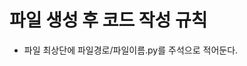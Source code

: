 <!------------------------------------------------------------------------------------
   Add Rules to this file or a short description and have Kiro refine them for you:   
-------------------------------------------------------------------------------------> 

# 파일 생성 후 코드 작성 규칙
 - 파일 최상단에 파일경로/파일이름.py를 주석으로 적어둔다.